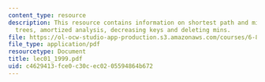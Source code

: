 ```yaml
---
content_type: resource
description: This resource contains information on shortest path and minimum spanning
  trees, amortized analysis, decreasing keys and deleting mins.
file: https://ol-ocw-studio-app-production.s3.amazonaws.com/courses/6-854j-advanced-algorithms-fall-2005/c4629413fce0c30cec0205594864b672_lec01_1999.pdf
file_type: application/pdf
resourcetype: Document
title: lec01_1999.pdf
uid: c4629413-fce0-c30c-ec02-05594864b672
---
```

